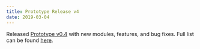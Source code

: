 ```yaml
---
title: Prototype Release v4
date: 2019-03-04
---
```

Released [Prototype v0.4](https://github.com/tomeshnet/prototype-cjdns-pi/releases/tag/v0.4) with new modules, features, and bug fixes. Full list can be found [here](https://github.com/tomeshnet/prototype-cjdns-pi/releases/tag/v0.4). 
